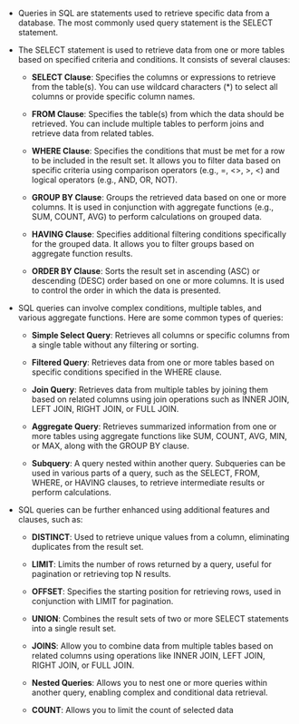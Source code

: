 - Queries in SQL are statements used to retrieve specific data from a database. The most commonly used query statement is the SELECT statement.
    
- The SELECT statement is used to retrieve data from one or more tables based on specified criteria and conditions. It consists of several clauses:
    
    - **SELECT Clause**: Specifies the columns or expressions to retrieve from the table(s). You can use wildcard characters (*) to select all columns or provide specific column names.
        
    - **FROM Clause**: Specifies the table(s) from which the data should be retrieved. You can include multiple tables to perform joins and retrieve data from related tables.
        
    - **WHERE Clause**: Specifies the conditions that must be met for a row to be included in the result set. It allows you to filter data based on specific criteria using comparison operators (e.g., =, <>, >, <) and logical operators (e.g., AND, OR, NOT).
        
    - **GROUP BY Clause**: Groups the retrieved data based on one or more columns. It is used in conjunction with aggregate functions (e.g., SUM, COUNT, AVG) to perform calculations on grouped data.
        
    - **HAVING Clause**: Specifies additional filtering conditions specifically for the grouped data. It allows you to filter groups based on aggregate function results.
        
    - **ORDER BY Clause**: Sorts the result set in ascending (ASC) or descending (DESC) order based on one or more columns. It is used to control the order in which the data is presented.
        
- SQL queries can involve complex conditions, multiple tables, and various aggregate functions. Here are some common types of queries:
    
    - **Simple Select Query**: Retrieves all columns or specific columns from a single table without any filtering or sorting.
        
    - **Filtered Query**: Retrieves data from one or more tables based on specific conditions specified in the WHERE clause.
        
    - **Join Query**: Retrieves data from multiple tables by joining them based on related columns using join operations such as INNER JOIN, LEFT JOIN, RIGHT JOIN, or FULL JOIN.
        
    - **Aggregate Query**: Retrieves summarized information from one or more tables using aggregate functions like SUM, COUNT, AVG, MIN, or MAX, along with the GROUP BY clause.
        
    - **Subquery**: A query nested within another query. Subqueries can be used in various parts of a query, such as the SELECT, FROM, WHERE, or HAVING clauses, to retrieve intermediate results or perform calculations.
        
- SQL queries can be further enhanced using additional features and clauses, such as:
    
    - **DISTINCT**: Used to retrieve unique values from a column, eliminating duplicates from the result set.
        
    - **LIMIT**: Limits the number of rows returned by a query, useful for pagination or retrieving top N results.
        
    - **OFFSET**: Specifies the starting position for retrieving rows, used in conjunction with LIMIT for pagination.
        
    - **UNION**: Combines the result sets of two or more SELECT statements into a single result set.
        
    - **JOINS**: Allow you to combine data from multiple tables based on related columns using operations like INNER JOIN, LEFT JOIN, RIGHT JOIN, or FULL JOIN.
		
    - **Nested Queries**: Allows you to nest one or more queries within another query, enabling complex and conditional data retrieval.
	    
    - __COUNT__: Allows you to limit the count of selected data